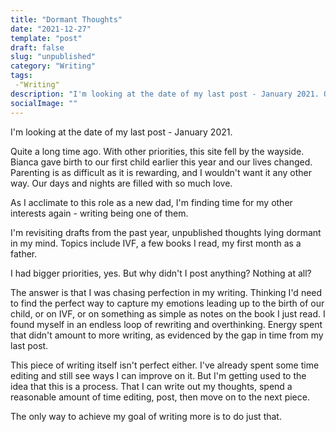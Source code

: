 ```yaml
---
title: "Dormant Thoughts"
date: "2021-12-27"
template: "post"
draft: false
slug: "unpublished"
category: "Writing"
tags:
 -"Writing"
description: "I'm looking at the date of my last post - January 2021. Quite a long time ago. With other priorities, this site fell by the wayside."
socialImage: ""
---
```

I'm looking at the date of my last post - January 2021.

Quite a long time ago. With other priorities, this site fell by the wayside. Bianca gave birth to our first child earlier this year and our lives changed. Parenting is as difficult as it is rewarding, and I wouldn't want it any other way. Our days and nights are filled with so much love. 

As I acclimate to this role as a new dad, I'm finding time for my other interests again - writing being one of them.

I'm revisiting drafts from the past year, unpublished thoughts lying dormant in my mind. Topics include IVF, a few books I read, my first month as a father. 

I had bigger priorities, yes. But why didn't I post anything? Nothing at all?

The answer is that I was chasing perfection in my writing. Thinking I'd need to find the perfect way to capture my emotions leading up to the birth of our child, or on IVF, or on something as simple as notes on the book I just read. I found myself in an endless loop of rewriting and overthinking. Energy spent that didn't amount to more writing, as evidenced by the gap in time from my last post.

This piece of writing itself isn't perfect either. I've already spent some time editing and still see ways I can improve on it. But I'm getting used to the idea that this is a process. That I can write out my thoughts, spend a reasonable amount of time editing, post, then move on to the next piece. 

The only way to achieve my goal of writing more is to do just that.
